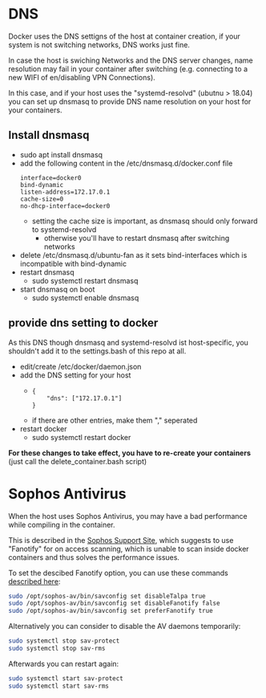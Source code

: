 # DNS 

Docker uses the DNS settigns of the host at container creation, if your system is not switching networks, DNS works just fine.

In case the host is swiching Networks and the DNS server changes, name resolution may fail in your container after switching (e.g. connecting to a new WIFI of en/disabling VPN Connections).

In this case, and if your host uses the "systemd-resolvd" (ubutnu > 18.04) you can set up dnsmasq to provide DNS name resolution on your host for your containers.

## Install dnsmasq

* sudo apt install dnsmasq
* add the following content in the /etc/dnsmasq.d/docker.conf file
  ```
  interface=docker0
  bind-dynamic
  listen-address=172.17.0.1
  cache-size=0
  no-dhcp-interface=docker0
  ```
  * setting the cache size is important, as dnsmasq should only forward to systemd-resolvd
    * otherwise you'll have to restart dnsmasq after switching networks
* delete /etc/dnsmasq.d/ubuntu-fan as it sets bind-interfaces which is incompatible with bind-dynamic
* restart dnsmasq
  * sudo systemctl restart dnsmasq
* start dnsmasq on boot
  * sudo systemctl enable dnsmasq


## provide dns setting to docker

As this DNS though dnsmasq and systemd-resolvd ist host-specific, you shouldn't add it to the settings.bash of this repo at all.

* edit/create /etc/docker/daemon.json
* add the DNS setting for your host
  * ```
    {
        "dns": ["172.17.0.1"]
    }
    ```
  * if there are other entries, make them "," seperated
* restart docker
  * sudo systemctl restart docker

**For these changes to take effect, you have to re-create your containers** (just call the delete_container.bash script)


# Sophos Antivirus

When the host uses Sophos Antivirus, you may have a bad performance while compiling in the container.

This is described in the [Sophos Support Site](https://support.sophos.com/support/s/article/KB-000039332?language=en_US),
which suggests to use "Fanotify" for on access scanning, which is unable to scan inside docker containers and thus solves the performance issues.

To set the descibed Fanotify option, you can use these commands [described here](https://community.sophos.com/on-premise-endpoint/f/sophos-anti-virus-for-linux-basic/121795/docker-builds-are-five-times-slower-when-the-antivirus-is-running):

```bash
sudo /opt/sophos-av/bin/savconfig set disableTalpa true
sudo /opt/sophos-av/bin/savconfig set disableFanotify false
sudo /opt/sophos-av/bin/savconfig set preferFanotify true
```


Alternatively you can consider to disable the AV daemons temporarily:

```bash
sudo systemctl stop sav-protect
sudo systemctl stop sav-rms
```

Afterwards you can restart again:

```bash
sudo systemctl start sav-protect
sudo systemctl start sav-rms
```

